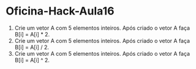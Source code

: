 # Oficina-Hack-Aula16

1. Crie um vetor A com 5 elementos inteiros. Após criado o vetor A faça B[i] = A[i] * 2.
2. Crie um vetor A com 5 elementos inteiros. Após criado o vetor A faça B[i] = A[i] / 2.
3. Crie um vetor A com 5 elementos inteiros. Após criado o vetor A faça B[i] = A[i] ^ 2.
